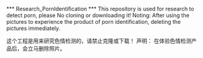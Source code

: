 *** Research_PornIdentification ***
This repository is used for research to  detect porn, please No cloning or downloading it! 
 Noting:
   After using the pictures to experience the product of porn identification, deleting the pictures immediately.
   
 这个工程是用来研究色情检测的，请禁止克隆或下载！
 声明：
     在体验色情检测产品后，会立马删除照片。
